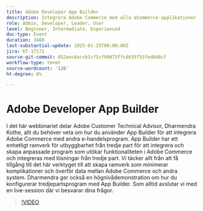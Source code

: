 ```yaml
---
title: Adobe Developer App Builder
description: Integrera Adobe Commerce med alla eCommerce-applikationer med App Builder Expert Guide och Live Demonstration
role: Admin, Developer, Leader, User
level: Beginner, Intermediate, Experienced
doc-type: Event
duration: 3460
last-substantial-update: 2025-01-25T00:00:00Z
jira: KT-17171
source-git-commit: 852eec6eccb1cf5cf99d73ffcd635f55fed846cf
workflow-type: tm+mt
source-wordcount: '126'
ht-degree: 6%

---
```



# Adobe Developer App Builder

I det här webbinariet delar Adobe Customer Technical Advisor, Dharmendra Kothe, allt du behöver veta om hur du använder App Builder för att integrera Adobe Commerce med andra e-handelsprogram. App Builder har ett enhetligt ramverk för utbyggbarhet från tredje part för att integrera och skapa anpassade program som utökar funktionaliteten i Adobe Commerce och integreras med lösningar från tredje part. Vi täcker allt från att få tillgång till det här verktyget till att skapa ramverk som minimerar komplikationer och överför data mellan Adobe Commerce och andra system. Dharmendra ger också en högnivådemonstration om hur du konfigurerar tredjepartsprogram med App Builder. Som alltid avslutar vi med en live-session där vi besvarar dina frågor.

>[!VIDEO](https://video.tv.adobe.com/v/3443027/?learn=on&enablevpops)
